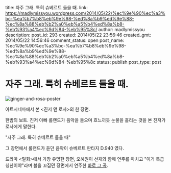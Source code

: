 title: 자주 그래. 특히 슈베르트 들을 때.
link: https://madlymissyou.wordpress.com/2014/05/22/%ec%9e%90%ec%a3%bc-%ea%b7%b8%eb%9e%98-%ed%8a%b9%ed%9e%88-%ec%8a%88%eb%b2%a0%eb%a5%b4%ed%8a%b8-%eb%93%a4%ec%9d%84-%eb%95%8c/
author: madlymissyou
description: 
post_id: 293
created: 2014/05/22 23:56:46
created_gmt: 2014/05/22 14:56:46
comment_status: open
post_name: %ec%9e%90%ec%a3%bc-%ea%b7%b8%eb%9e%98-%ed%8a%b9%ed%9e%88-%ec%8a%88%eb%b2%a0%eb%a5%b4%ed%8a%b8-%eb%93%a4%ec%9d%84-%eb%95%8c
status: publish
post_type: post

# 자주 그래. 특히 슈베르트 들을 때.

![ginger-and-rosa-poster](http://madlymissyou.files.wordpress.com/2014/05/ginger-and-rosa-poster.jpg?w=611)

아트시네마에서 본 <진저 앤 로사>의 한 장면.

한밤의 보트. 진저 아빠 롤랜드가 음악을 들으며 흐느끼듯 눈물을 흘리는 것을 본 진저가 로사에게 말한다.

"자주 그래. 특히 슈베르트 들을 때"

그 장면에서 롤랜드가 듣던 음악이 슈베르트 판타지 D.940 였다.

드라마 <밀회>에서 가장 유명한 장면, 오혜원이 선재와 함께 연주를 마치고 "이거 특급 칭찬이야"라며 볼을 꼬집던 장면에서 연주한 [바로 그 곡](http://www.youtube.com/watch?v=7xvpe2Zz45A).